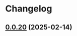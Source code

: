 # Changelog

## [0.0.20](https://github.com/jaryway/jaryway-formula-engine/compare/v0.0.24...v0.0.20) (2025-02-14)
